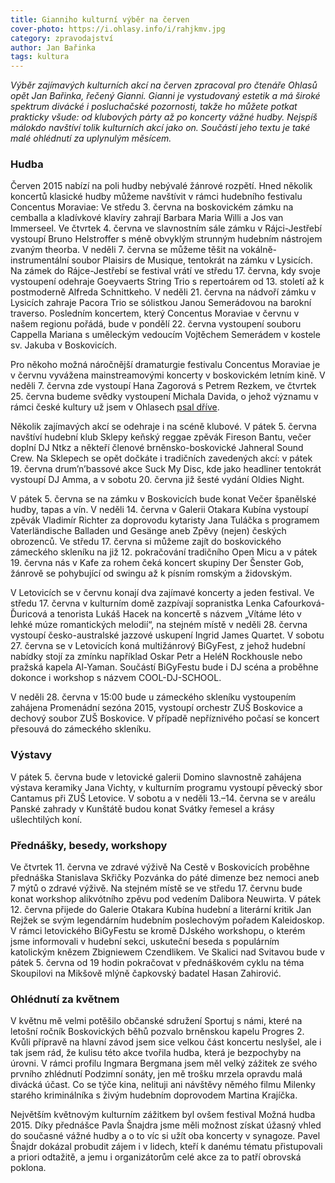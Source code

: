 ```yaml
---
title: Gianniho kulturní výběr na červen
cover-photo: https://i.ohlasy.info/i/rahjkmv.jpg
category: zpravodajství
author: Jan Bařinka
tags: kultura
---
```


*Výběr zajímavých kulturních akcí na červen zpracoval pro čtenáře Ohlasů opět Jan Bařinka, řečený Gianni. Gianni je vystudovaný estetik a má široké spektrum divácké i posluchačské pozornosti, takže ho můžete potkat prakticky všude: od klubových párty až po koncerty vážné hudby. Nejspíš málokdo navštíví tolik kulturních akcí jako on. Součástí jeho textu je také malé ohlédnutí za uplynulým měsícem.*

### Hudba

Červen 2015 nabízí na poli hudby nebývalé žánrové rozpětí. Hned několik koncertů klasické hudby můžeme navštívit v rámci hudebního festivalu Concentus Moraviae: Ve středu 3. června na boskovickém zámku na cemballa a kladívkové klavíry zahrají Barbara Maria Willi a Jos van Immerseel. Ve čtvrtek 4. června ve slavnostním sále zámku v Rájci-Jestřebí vystoupí Bruno Helstroffer s méně obvyklým strunným hudebním nástrojem zvaným theorba. V neděli 7. června se můžeme těšit na vokálně-instrumentální soubor Plaisirs de Musique, tentokrát na zámku v Lysicích. Na zámek do Rájce-Jestřebí se festival vrátí ve středu 17. června, kdy svoje vystoupení odehraje Goeyvaerts String Trio s repertoárem od 13. století až k postmoderně Alfreda Schnittkeho. V neděli 21. června na nádvoří zámku v Lysicích zahraje Pacora Trio se sólistkou Janou Semerádovou na barokní traverso. Posledním koncertem, který Concentus Moraviae v červnu v našem regionu pořádá, bude v pondělí 22. června vystoupení souboru Cappella Mariana s uměleckým vedoucím Vojtěchem Semerádem v kostele sv. Jakuba v Boskovicích.

Pro někoho možná náročnější dramaturgie festivalu Concentus Moraviae je v červnu vyvážena mainstreamovými koncerty v boskovickém letním kině. V neděli 7. června zde vystoupí Hana Zagorová s Petrem Rezkem, ve čtvrtek 25. června budeme svědky vystoupení Michala Davida, o jehož významu v rámci české kultury už jsem v Ohlasech [psal dříve](/clanky/2015/04/michal-david-za-hranici.html).

Několik zajímavých akcí se odehraje i na scéně klubové. V pátek 5. června navštíví hudební klub Sklepy keňský reggae zpěvák Fireson Bantu, večer doplní DJ Ntkz a někteří členové brněnsko-boskovické Jahneral Sound Crew. Na Sklepech se opět dočkáte i tradičních zavedených akcí: v pátek 19. června drum’n’bassové akce Suck My Disc, kde jako headliner tentokrát vystoupí DJ Amma, a v sobotu 20. června již šesté vydání Oldies Night.

V pátek 5. června se na zámku v Boskovicích bude konat Večer španělské hudby, tapas a vín. V neděli 14. června v Galerii Otakara Kubína vystoupí zpěvák Vladimír Richter za doprovodu kytaristy Jana Tuláčka s programem Vaterländische Balladen und Gesänge aneb Zpěvy (nejen) českých obrozenců. Ve středu 17. června si můžeme zajít do boskovického zámeckého skleníku na již 12. pokračování tradičního Open Micu a v pátek 19. června nás v Kafe za rohem čeká koncert skupiny Der Šenster Gob, žánrově se pohybující od swingu až k písním romským a židovským.

V Letovicích se v červnu konají dva zajímavé koncerty a jeden festival. Ve středu 17. června v kulturním domě zazpívají sopranistka Lenka Cafourková-Ďuricová a tenorista Lukáš Hacek na koncertě s názvem „Vítáme léto v lehké múze romantických melodií“, na stejném místě v neděli 28. června vystoupí česko-australské jazzové uskupení Ingrid James Quartet. V sobotu 27. června se v Letovicích koná multižánrový BiGyFest, z jehož hudební nabídky stojí za zmínku například Oskar Petr a HeléN Rockhousle nebo pražská kapela Al-Yaman. Součástí BiGyFestu bude i DJ scéna a proběhne dokonce i workshop s názvem COOL-DJ-SCHOOL.

V neděli 28. června v 15:00 bude u zámeckého skleníku vystoupením zahájena Promenádní sezóna 2015, vystoupí orchestr ZUŠ Boskovice a dechový soubor ZUŠ Boskovice. V případě nepříznivého počasí se koncert přesouvá do zámeckého skleníku.

### Výstavy

V pátek 5. června bude v letovické galerii Domino slavnostně zahájena výstava keramiky Jana Vichty, v kulturním programu vystoupí pěvecký sbor Cantamus při ZUŠ Letovice. V sobotu a v neděli 13.–14. června se v areálu Panské zahrady v Kunštátě budou konat Svátky řemesel a krásy ušlechtilých koní.

### Přednášky, besedy, workshopy

Ve čtvrtek 11. června ve zdravé výživě Na Cestě v Boskovicích proběhne přednáška Stanislava Skřičky Pozvánka do páté dimenze bez nemoci aneb 7 mýtů o zdravé výživě. Na stejném místě se ve středu 17. červnu bude konat workshop alikvótního zpěvu pod vedením Dalibora Neuwirta. V pátek 12. června přijede do Galerie Otakara Kubína hudební a literární kritik Jan Rejžek se svým legendárním hudebním poslechovým pořadem Kaleidoskop. V rámci letovického BiGyFestu se kromě DJského workshopu, o kterém jsme informovali v hudební sekci, uskuteční beseda s populárním katolickým knězem Zbigniewem Czendlikem. Ve Skalici nad Svitavou bude v pátek 5. června od 19 hodin pokračovat v přednáškovém cyklu na téma Skoupilovi na Mikšově mlýně čapkovský badatel Hasan Zahirović.

### Ohlédnutí za květnem

V květnu mě velmi potěšilo občanské sdružení Sportuj s námi, které na letošní ročník Boskovických běhů pozvalo brněnskou kapelu Progres 2. Kvůli přípravě na hlavní závod jsem sice velkou část koncertu neslyšel, ale i tak jsem rád, že kulisu této akce tvořila hudba, která je bezpochyby na úrovni. V rámci profilu Ingmara Bergmana jsem měl velký zážitek ze svého prvního zhlédnutí Podzimní sonáty, jen mě trošku mrzela opravdu malá divácká účast. Co se týče kina, nelituji ani návštěvy němého filmu Milenky starého kriminálníka s živým hudebním doprovodem Martina Krajíčka.

Největším květnovým kulturním zážitkem byl ovšem festival Možná hudba 2015. Díky přednášce Pavla Šnajdra jsme měli možnost získat úžasný vhled do současné vážné hudby a o to víc si užít oba koncerty v synagoze. Pavel Šnajdr dokázal probudit zájem i v lidech, kteří k danému tématu přistupovali a priori odtažitě, a jemu i organizátorům celé akce za to patří obrovská poklona.

